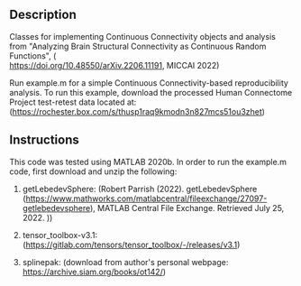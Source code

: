 ## Description 

Classes for implementing Continuous Connectivity objects and analysis from "Analyzing Brain Structural Connectivity as Continuous Random Functions", ( 	
https://doi.org/10.48550/arXiv.2206.11191, MICCAI 2022)

Run example.m for a simple Continuous Connectivity-based reproducibility analysis. To run this example, download the processed Human Connectome Project test-retest data located at: (https://rochester.box.com/s/thusp1raq9kmodn3n827mcs51ou3zhet)

## Instructions 

This code was tested using MATLAB 2020b. In order to run the example.m code, first download and unzip the following:

1. getLebedevSphere: (Robert Parrish (2022). getLebedevSphere (https://www.mathworks.com/matlabcentral/fileexchange/27097-getlebedevsphere), MATLAB Central File Exchange. Retrieved July 25, 2022. ))

2. tensor_toolbox-v3.1: (https://gitlab.com/tensors/tensor_toolbox/-/releases/v3.1)

3. splinepak: (download from author's personal webpage: https://archive.siam.org/books/ot142/)

